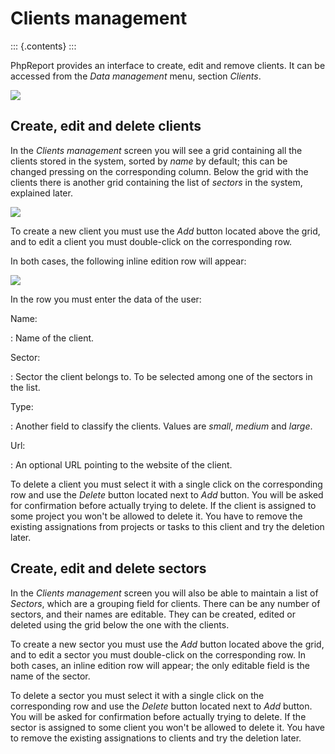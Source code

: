Clients management
==================

::: {.contents}
:::

PhpReport provides an interface to create, edit and remove clients. It
can be accessed from the *Data management* menu, section *Clients*.

![](i/menu-data-mgmt-clients.png)

Create, edit and delete clients
-------------------------------

In the *Clients management* screen you will see a grid containing all
the clients stored in the system, sorted by *name* by default; this can
be changed pressing on the corresponding column. Below the grid with the
clients there is another grid containing the list of *sectors* in the
system, explained later.

![](i/clients-mgmt-screen.png)

To create a new client you must use the *Add* button located above the
grid, and to edit a client you must double-click on the corresponding
row.

In both cases, the following inline edition row will appear:

![](i/client-inline-editor.png)

In the row you must enter the data of the user:

Name:

:   Name of the client.

Sector:

:   Sector the client belongs to. To be selected among one of the
    sectors in the list.

Type:

:   Another field to classify the clients. Values are *small*, *medium*
    and *large*.

Url:

:   An optional URL pointing to the website of the client.

To delete a client you must select it with a single click on the
corresponding row and use the *Delete* button located next to *Add*
button. You will be asked for confirmation before actually trying to
delete. If the client is assigned to some project you won\'t be allowed
to delete it. You have to remove the existing assignations from projects
or tasks to this client and try the deletion later.

Create, edit and delete sectors
-------------------------------

In the *Clients management* screen you will also be able to maintain a
list of *Sectors*, which are a grouping field for clients. There can be
any number of sectors, and their names are editable. They can be
created, edited or deleted using the grid below the one with the
clients.

To create a new sector you must use the *Add* button located above the
grid, and to edit a sector you must double-click on the corresponding
row. In both cases, an inline edition row will appear; the only editable
field is the name of the sector.

To delete a sector you must select it with a single click on the
corresponding row and use the *Delete* button located next to *Add*
button. You will be asked for confirmation before actually trying to
delete. If the sector is assigned to some client you won\'t be allowed
to delete it. You have to remove the existing assignations to clients
and try the deletion later.
